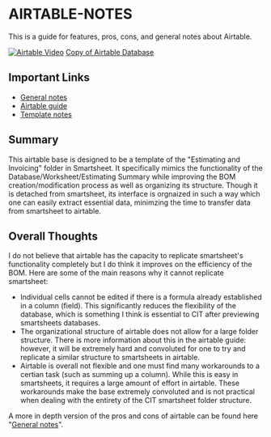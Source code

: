 # AIRTABLE-NOTES
This is a guide for features, pros, cons, and general notes about Airtable.

[![Airtable Video](https://img.youtube.com/vi/hQVz1PkNUJs/maxresdefault.jpg)](https://youtu.be/hQVz1PkNUJs)
[Copy of Airtable Database](https://airtable.com/appoqV2PTuUe1K0Z8/tbltBJHh2XHjCdO8G/viwXZaMRbTBuYR76h?blocks=hide)

## Important Links

* [General notes](./general-notes.md)
* [Airtable guide](./airtable-guide.md)
* [Template notes](./template.md)

## Summary
This airtable base is designed to be a template of the "Estimating and Invoicing" folder in Smartsheet. It specifically mimics the functionality of the Database/Worksheet/Estimating Summary while improving the BOM creation/modification process as well as organizing its structure. Though it is detached from smartsheet, its interface is orgnaized in such a way which one can easily extract essential data, minimzing the time to transfer data from smartsheet to airtable.

## Overall Thoughts
I do not believe that airtable has the capacity to replicate smartsheet's functionality completely but I do think it improves on the efficiency of the BOM. Here are some of the main reasons why it cannot replicate smartsheet:
* Individual cells cannot be edited if there is a formula already established in a column (field). This significantly reduces the flexibility of the database, which is something I think is essential to CIT after previewing smartsheets databases.
* The organizational structure of airtable does not allow for a large folder structure. There is more information about this in the airtable guide: however, it will be extremely hard and convoluted for one to try and replicate a similar structure to smartsheets in airtable.
* Airtable is overall not flexible and one must find many workarounds to a certian task (such as summing up a column). While this is easy in smartsheets, it requires a large amount of effort in airtable. These workarounds make the base extremely convoluted and is not practical when dealing with the entirety of the CIT smartsheet folder structure.

A more in depth version of the pros and cons of airtable can be found here "[General notes](./general-notes.md)".
